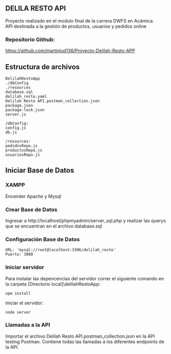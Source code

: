 
## DELILA RESTO API
Proyecto realizado en el modulo final de la carrera DWFS en Acámica.  
API destinada a la gestión de productos, usuarios y pedidos online 
### Repositorio Github:
https://github.com/martinlud136/Proyecto-Delilah-Resto-APP

## Estructura de archivos

```
DelilahRestoApp
./dbConfig
./resources
database.sql
delilah_resto.yaml
Delilah Resto API.postman_collection.json
package.json
package-lock.json
server.js
```
```
/dbConfig:
config.js
db.js
```
```
/resources:
pedidosRepo.js
productosRepo.js
usuariosRepo.js
```
## Iniciar Base de Datos
### XAMPP
Encender Apache y Mysql
### Crear Base de Datos
Ingresar a http://localhost/phpmyadmin/server_sql.php y realizar las querys que se encuentran en el archivo database.sql
### Configuración Base de Datos
```
URL: 'mysql://root@localhost:3306/delilah_resto'
Puerto: 3000
```
### Iniciar servidor
Para instalar las depencencias del servidor correr el siguiente comando en la carpeta
[Directorio local]\delilahRestoApp:

```
npm install
```
Iniciar el servidor:
```
node server
```
### Llamadas a la API
Importar el archivo Delilah Resto API.postman_collection.json en la API testing Postman.
Contiene todas las llamadas a los diferentes endpoints de la API.
